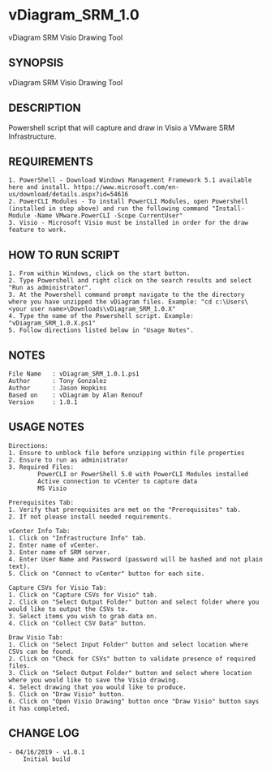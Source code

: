 # vDiagram_SRM_1.0
vDiagram SRM Visio Drawing Tool

## SYNOPSIS
vDiagram SRM Visio Drawing Tool

## DESCRIPTION
Powershell script that will capture and draw in Visio a VMware SRM Infrastructure.

## REQUIREMENTS
	1. PowerShell - Download Windows Management Framework 5.1 available here and install. https://www.microsoft.com/en-us/download/details.aspx?id=54616
	2. PowerCLI Modules - To install PowerCLI Modules, open Powershell (installed in step above) and run the following command "Install-Module -Name VMware.PowerCLI -Scope CurrentUser"
	3. Visio - Microsoft Visio must be installed in order for the draw feature to work.

## HOW TO RUN SCRIPT
	1. From within Windows, click on the start button.
	2. Type Powershell and right click on the search results and select "Run as administrator".
	3. At the Powershell command prompt navigate to the the directory where you have unzipped the vDiagram files. Example: "cd c:\Users\<your user name>\Downloads\vDiagram_SRM_1.0.X"
	4. Type the name of the Powershell script. Example: "vDiagram_SRM_1.0.X.ps1"
	5. Follow directions listed below in "Usage Notes".

## NOTES
	File Name	: vDiagram_SRM_1.0.1.ps1
	Author		: Tony Gonzalez
	Author		: Jason Hopkins
	Based on	: vDiagram by Alan Renouf
	Version		: 1.0.1

## USAGE NOTES
	Directions:
	1. Ensure to unblock file before unzipping within file properties
	2. Ensure to run as administrator
	3. Required Files:
            PowerCLI or PowerShell 5.0 with PowerCLI Modules installed
            Active connection to vCenter to capture data
            MS Visio
	    
	Prerequisites Tab:
	1. Verify that prerequisites are met on the "Prerequisites" tab.
	2. If not please install needed requirements.
	
	vCenter Info Tab:
	1. Click on "Infrastructure Info" tab.
	2. Enter name of vCenter.
	3. Enter name of SRM server.
	4. Enter User Name and Password (password will be hashed and not plain text).
	5. Click on "Connect to vCenter" button for each site.
	
	Capture CSVs for Visio Tab:
	1. Click on "Capture CSVs for Visio" tab.
	2. Click on "Select Output Folder" button and select folder where you would like to output the CSVs to.
	3. Select items you wish to grab data on.
	4. Click on "Collect CSV Data" button.
	
	Draw Visio Tab:
	1. Click on "Select Input Folder" button and select location where CSVs can be found.
	2. Click on "Check for CSVs" button to validate presence of required files.
	3. Click on "Select Output Folder" button and select where location where you would like to save the Visio drawing.
	4. Select drawing that you would like to produce.
	5. Click on "Draw Visio" button.
	6. Click on "Open Visio Drawing" button once "Draw Visio" button says it has completed.

## CHANGE LOG

	- 04/16/2019 - v1.0.1
		Initial build
